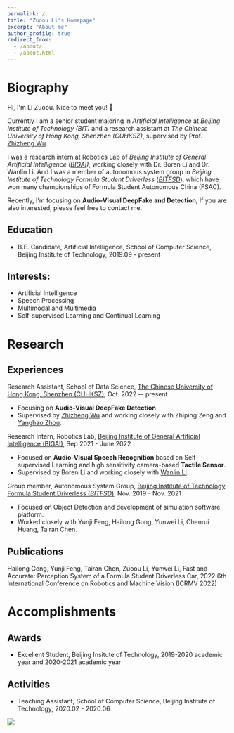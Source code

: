 ```yaml
---
permalink: /
title: "Zuoou Li's Homepage"
excerpt: "About me"
author_profile: true
redirect_from: 
  - /about/
  - /about.html
---
```


# Biography

Hi, I'm Li Zuoou. Nice to meet you! 👋 

Currently I am a senior student majoring in *Artificial Intelligence* at *Beijing Institute of Technology (BIT)* and a research assistant at *The Chinese University of Hong Kong, Shenzhen (CUHKSZ)*, supervised by Prof. [Zhizheng Wu](https://drwuz.com/).

I was a research intern at Robotics Lab of *Beijing Institute of General Artificial Intelligence ([BIGAI](https://bigai.ai/))*, working closely with Dr. Boren Li and Dr. Wanlin Li. And I was a member of autonomous system group in *Beijing Institute of Technology Formula Student Driverless* ([*BITFSD*](http://www.bitfsd.com/)), which have won many championships of Formula Student Autonomous China (FSAC).

Recently, I'm focusing on **Audio-Visual DeepFake and Detection**, If you are also interested, please feel free to contact me.

## Education

- B.E. Candidate, Artificial Intelligence, School of Computer Science, Beijing Institute of Technology, 2019.09 - present

## Interests:

- Artificial Intelligence
- Speech Processing
- Multimodal and Multimedia
- Self-supervised Learning and Continual Learning

# Research

## Experiences

Research Assistant, School of Data Science, [The Chinese University of Hong Kong, Shenzhen (CUHKSZ)](https://sds.cuhk.edu.cn/), Oct. 2022 -- present

- Focusing on **Audio-Visual DeepFake Detection** 
- Supervised by [Zhizheng Wu](https://drwuz.com/) and working closely with Zhiping Zeng and [Yanghao Zhou](https://zhouyhslp.netlify.app/).

Research Intern, Robotics Lab, [Beijing Institute of General Artificial Intelligence (BIGAI)](https://bigai.ai/), Sep 2021 - June 2022 

- Focused on **Audio-Visual Speech Recognition** based on Self-supervised Learning and high sensitivity camera-based **Tactile Sensor**.
- Supervised by Boren Li and working closely with [Wanlin Li](https://scholar.google.com/citations?hl=zh-CN&user=n_mYangAAAAJ&view_op=list_works&sortby=pubdate).

Group member, Autonomous System Group, [Beijing Institute of Technology Formula Student Driverless (*BITFSD*)](http://www.bitfsd.com/), Nov. 2019 - Nov. 2021

- Focused on Object Detection and development of simulation software platform.
- Worked closely with Yunji Feng, Hailong Gong, Yunwei Li, Chenrui Huang, Tairan Chen.

## Publications

Hailong Gong, Yunji Feng, Tairan Chen, Zuoou Li, Yunwei Li, Fast and Accurate: Perception System of a Formula Student  Driverless Car, 2022 6th International Conference on Robotics and Machine Vision (ICRMV 2022) 

# Accomplishments

## Awards

- Excellent Student, Beijing Insitute of Technology, 2019-2020 academic year and 2020-2021 academic year


## Activities

- Teaching Assistant, School of Computer Science, Beijing Institute of Technology, 2020.02 - 2020.06



<a href="https://clustrmaps.com/site/1bqru"  title="Visit tracker"><img src="//www.clustrmaps.com/map_v2.png?d=Bn1UACvNo1bi6hr5D_cp-BaWeEySpVhsy5lVl3xmQZo&cl=ffffff" /></a>

